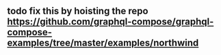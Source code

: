 ## todo fix this by hoisting the repo https://github.com/graphql-compose/graphql-compose-examples/tree/master/examples/northwind
